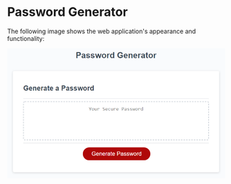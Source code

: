 # Password Generator


The following image shows the web application's appearance and functionality:

![The Password Generator application displays a red button to "Generate Password".](./Screenshot.png)

#